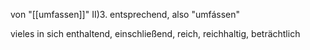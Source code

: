 von "[[umfassen]]" II)3. entsprechend, also "umfássen"

vieles in sich enthaltend, einschließend, reich, reichhaltig, beträchtlich


